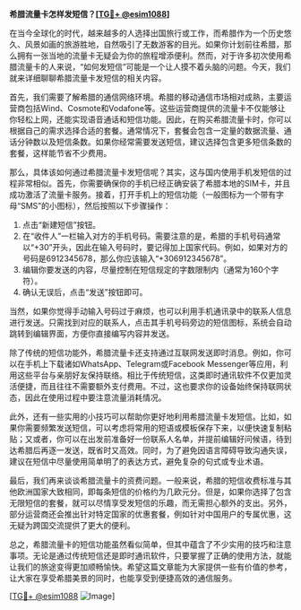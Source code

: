 **希腊流量卡怎样发短信？[[TG💪+ @esim1088](https://t.me/s/esim1088)]**

在当今全球化的时代，越来越多的人选择出国旅行或工作，而希腊作为一个历史悠久、风景如画的旅游胜地，自然吸引了无数游客的目光。如果你计划前往希腊，那么拥有一张当地的流量卡无疑会为你的旅程增添便利。然而，对于许多初次使用希腊流量卡的人来说，“如何发短信”可能是一个让人摸不着头脑的问题。今天，我们就来详细聊聊希腊流量卡发短信的相关内容。

首先，我们需要了解希腊的通信网络环境。希腊的移动通信市场相对成熟，主要运营商包括Wind、Cosmote和Vodafone等。这些运营商提供的流量卡不仅能够让你轻松上网，还能实现语音通话和短信功能。因此，在购买希腊流量卡时，你可以根据自己的需求选择合适的套餐。通常情况下，套餐会包含一定量的数据流量、通话分钟数以及短信条数。如果你经常需要发送短信，建议选择包含更多短信条数的套餐，这样能节省不少费用。

那么，具体该如何通过希腊流量卡发短信呢？其实，这与国内使用手机发短信的过程非常相似。首先，你需要确保你的手机已经正确安装了希腊本地的SIM卡，并且成功激活了流量卡服务。接着，打开手机上的短信功能（一般图标为一个带有字母“SMS”的小图标），然后按照以下步骤操作：

1. 点击“新建短信”按钮。
2. 在“收件人”一栏输入对方的手机号码。需要注意的是，希腊的手机号码通常以“+30”开头，因此在输入号码时，要记得加上国家代码。例如，如果对方的号码是6912345678，那么你应该输入“+306912345678”。
3. 编辑你要发送的内容，尽量控制在短信规定的字数限制内（通常为160个字符）。
4. 确认无误后，点击“发送”按钮即可。

当然，如果你觉得手动输入号码过于麻烦，也可以利用手机通讯录中的联系人信息进行发送。只需找到对应的联系人，点击其手机号码旁边的短信图标，系统会自动跳转到编辑界面，方便你直接编写内容并发送。

除了传统的短信功能外，希腊流量卡还支持通过互联网发送即时消息。例如，你可以在手机上下载诸如WhatsApp、Telegram或Facebook Messenger等应用，利用这些平台与亲朋好友保持联络。相比于传统短信，这类即时通讯软件不仅更加灵活便捷，而且往往不需要额外支付费用。不过，这也要求你的设备始终保持联网状态，因此在使用过程中要注意流量消耗情况。

此外，还有一些实用的小技巧可以帮助你更好地利用希腊流量卡发短信。比如，如果你需要频繁发送短信，可以考虑将常用的短语或模板保存下来，以便快速复制粘贴；又或者，你可以在出发前准备好一份联系人名单，并提前编辑好问候语，待到达希腊后再逐一发送，既省时又高效。同时，为了避免因语言障碍导致沟通失误，建议在短信中尽量使用简单明了的表达方式，避免复杂的句式或专业术语。

最后，我们再来谈谈希腊流量卡的资费问题。一般来说，希腊的短信收费标准与其他欧洲国家大致相同，即每条短信的价格约为几欧元分。但是，如果你选择了包含无限短信的套餐，就可以尽情享受发短信的乐趣，而无需担心额外的支出。另外，部分运营商还会推出针对特定国家的优惠套餐，例如针对中国用户的专属优惠，这无疑为跨国交流提供了更大的便利。

总之，希腊流量卡的短信功能虽然看似简单，但其中蕴含了不少实用的技巧和注意事项。无论是通过传统短信还是即时通讯软件，只要掌握了正确的使用方法，就能让我们的旅途变得更加顺畅愉快。希望这篇文章能为大家提供一些有价值的参考，让大家在享受希腊美景的同时，也能享受到便捷高效的通信服务。

[[TG💪+ @esim1088](https://t.me/s/esim1088) ![Image](https://i.postimg.cc/4NQfJmqS/Snipaste-2025-05-13-00-14-12.png)]
